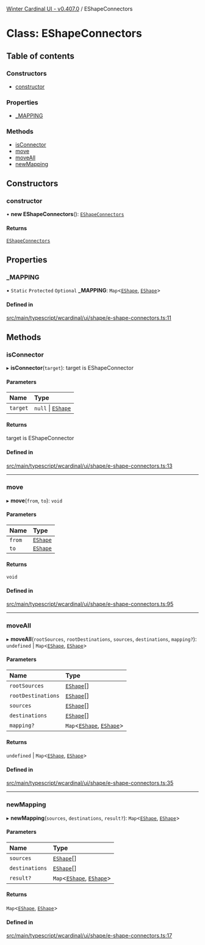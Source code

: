 [Winter Cardinal UI - v0.407.0](../index.md) / EShapeConnectors

# Class: EShapeConnectors

## Table of contents

### Constructors

- [constructor](EShapeConnectors.md#constructor)

### Properties

- [\_MAPPING](EShapeConnectors.md#_mapping)

### Methods

- [isConnector](EShapeConnectors.md#isconnector)
- [move](EShapeConnectors.md#move)
- [moveAll](EShapeConnectors.md#moveall)
- [newMapping](EShapeConnectors.md#newmapping)

## Constructors

### constructor

• **new EShapeConnectors**(): [`EShapeConnectors`](EShapeConnectors.md)

#### Returns

[`EShapeConnectors`](EShapeConnectors.md)

## Properties

### \_MAPPING

▪ `Static` `Protected` `Optional` **\_MAPPING**: `Map`\<[`EShape`](../interfaces/EShape.md), [`EShape`](../interfaces/EShape.md)\>

#### Defined in

[src/main/typescript/wcardinal/ui/shape/e-shape-connectors.ts:11](https://github.com/winter-cardinal/winter-cardinal-ui/blob/v0.407.0/src/main/typescript/wcardinal/ui/shape/e-shape-connectors.ts#L11)

## Methods

### isConnector

▸ **isConnector**(`target`): target is EShapeConnector

#### Parameters

| Name | Type |
| :------ | :------ |
| `target` | ``null`` \| [`EShape`](../interfaces/EShape.md) |

#### Returns

target is EShapeConnector

#### Defined in

[src/main/typescript/wcardinal/ui/shape/e-shape-connectors.ts:13](https://github.com/winter-cardinal/winter-cardinal-ui/blob/v0.407.0/src/main/typescript/wcardinal/ui/shape/e-shape-connectors.ts#L13)

___

### move

▸ **move**(`from`, `to`): `void`

#### Parameters

| Name | Type |
| :------ | :------ |
| `from` | [`EShape`](../interfaces/EShape.md) |
| `to` | [`EShape`](../interfaces/EShape.md) |

#### Returns

`void`

#### Defined in

[src/main/typescript/wcardinal/ui/shape/e-shape-connectors.ts:95](https://github.com/winter-cardinal/winter-cardinal-ui/blob/v0.407.0/src/main/typescript/wcardinal/ui/shape/e-shape-connectors.ts#L95)

___

### moveAll

▸ **moveAll**(`rootSources`, `rootDestinations`, `sources`, `destinations`, `mapping?`): `undefined` \| `Map`\<[`EShape`](../interfaces/EShape.md), [`EShape`](../interfaces/EShape.md)\>

#### Parameters

| Name | Type |
| :------ | :------ |
| `rootSources` | [`EShape`](../interfaces/EShape.md)[] |
| `rootDestinations` | [`EShape`](../interfaces/EShape.md)[] |
| `sources` | [`EShape`](../interfaces/EShape.md)[] |
| `destinations` | [`EShape`](../interfaces/EShape.md)[] |
| `mapping?` | `Map`\<[`EShape`](../interfaces/EShape.md), [`EShape`](../interfaces/EShape.md)\> |

#### Returns

`undefined` \| `Map`\<[`EShape`](../interfaces/EShape.md), [`EShape`](../interfaces/EShape.md)\>

#### Defined in

[src/main/typescript/wcardinal/ui/shape/e-shape-connectors.ts:35](https://github.com/winter-cardinal/winter-cardinal-ui/blob/v0.407.0/src/main/typescript/wcardinal/ui/shape/e-shape-connectors.ts#L35)

___

### newMapping

▸ **newMapping**(`sources`, `destinations`, `result?`): `Map`\<[`EShape`](../interfaces/EShape.md), [`EShape`](../interfaces/EShape.md)\>

#### Parameters

| Name | Type |
| :------ | :------ |
| `sources` | [`EShape`](../interfaces/EShape.md)[] |
| `destinations` | [`EShape`](../interfaces/EShape.md)[] |
| `result?` | `Map`\<[`EShape`](../interfaces/EShape.md), [`EShape`](../interfaces/EShape.md)\> |

#### Returns

`Map`\<[`EShape`](../interfaces/EShape.md), [`EShape`](../interfaces/EShape.md)\>

#### Defined in

[src/main/typescript/wcardinal/ui/shape/e-shape-connectors.ts:17](https://github.com/winter-cardinal/winter-cardinal-ui/blob/v0.407.0/src/main/typescript/wcardinal/ui/shape/e-shape-connectors.ts#L17)
